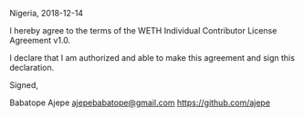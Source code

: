 Nigeria, 2018-12-14

I hereby agree to the terms of the WETH Individual Contributor License
Agreement v1.0.

I declare that I am authorized and able to make this agreement and sign this
declaration.

Signed,

Babatope Ajepe ajepebabatope@gmail.com https://github.com/ajepe
